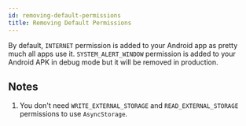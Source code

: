 ```yaml
---
id: removing-default-permissions
title: Removing Default Permissions
---
```


By default, `INTERNET` permission is added to your Android app as pretty much all apps use it. `SYSTEM_ALERT_WINDOW` permission is added to your Android APK in debug mode but it will be removed in production.

## Notes

1. You don't need `WRITE_EXTERNAL_STORAGE` and `READ_EXTERNAL_STORAGE` permissions to use `AsyncStorage`.
